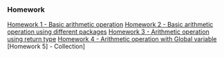 ### Homework 

[Homework 1 - Basic arithmetic operation]()
[Homework 2 - Basic arithmetic operation using different packages]()
[Homework 3 - Arithmetic operation using return type]()
[Homework 4 - Arithmetic operation with Global variable]()
[Homework 5] - Collection]

